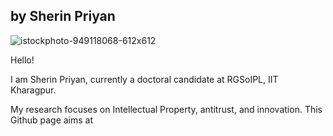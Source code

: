 
## by Sherin Priyan

![istockphoto-949118068-612x612](https://github.com/sherinpriyan/IP-discussions/assets/107947639/9a5a56e5-e529-4fd8-b8fb-00d74e747ad0)


Hello!

I am Sherin Priyan, currently a doctoral candidate at RGSoIPL, IIT Kharagpur. 

My research focuses on Intellectual Property, antitrust, and innovation. This Github page aims at 
